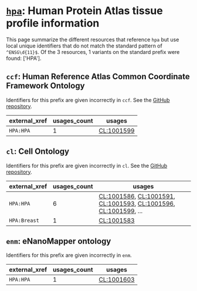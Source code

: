 # [`hpa`](https://bioregistry.io/hpa): Human Protein Atlas tissue profile information

This page summarize the different resources that reference `hpa`
but use local unique identifiers that do not match the standard pattern of
`^ENSG\d{11}$`. Of the 3 resources,
1 variants on the standard prefix were found: ['HPA'].

## `ccf`: Human Reference Atlas Common Coordinate Framework Ontology

Identifiers for this prefix are given incorrectly in `ccf`. See the [GitHub repository](https://github.com/hubmapconsortium/ccf-ontology).

| external_xref   |   usages_count | usages                                                  |
|-----------------|----------------|---------------------------------------------------------|
| `HPA:HPA`       |              1 | [CL:1001599](http://purl.obolibrary.org/obo/CL_1001599) |

## `cl`: Cell Ontology

Identifiers for this prefix are given incorrectly in `cl`. See the [GitHub repository](https://github.com/obophenotype/cell-ontology).

| external_xref   |   usages_count | usages                                                                                                                                                                                                                                                                                           |
|-----------------|----------------|--------------------------------------------------------------------------------------------------------------------------------------------------------------------------------------------------------------------------------------------------------------------------------------------------|
| `HPA:HPA`       |              6 | [CL:1001586](http://purl.obolibrary.org/obo/CL_1001586), [CL:1001591](http://purl.obolibrary.org/obo/CL_1001591), [CL:1001593](http://purl.obolibrary.org/obo/CL_1001593), [CL:1001596](http://purl.obolibrary.org/obo/CL_1001596), [CL:1001599](http://purl.obolibrary.org/obo/CL_1001599), ... |
| `HPA:Breast`    |              1 | [CL:1001583](http://purl.obolibrary.org/obo/CL_1001583)                                                                                                                                                                                                                                          |

## `enm`: eNanoMapper ontology

Identifiers for this prefix are given incorrectly in `enm`.

| external_xref   |   usages_count | usages                                                  |
|-----------------|----------------|---------------------------------------------------------|
| `HPA:HPA`       |              1 | [CL:1001603](http://purl.obolibrary.org/obo/CL_1001603) |


